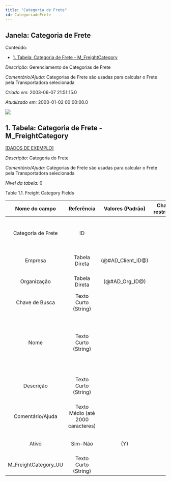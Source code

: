 ```yaml
---
title: "Categoria de Frete"
id: CategoriadeFrete
---
```

<div id="d19311e1" class="section chapter">

<div class="titlepage">

<div>

<div>

## Janela: Categoria de Frete

</div>

</div>

</div>

<div class="toc">

<div class="toc-title">

Conteúdo:

</div>

  - <span class="section">[1. Tabela: Categoria de Frete -
    M\_FreightCategory](#d19311e23)</span>

</div>

<span class="emphasis">*Descrição:* </span> Gerenciamento de Categorias
de Frete

<span class="emphasis">*Comentário/Ajuda:* </span>Categorias de Frete
são usadas para calcular o Frete pela Transportadora selecionada

<span class="emphasis"> *Criado em:* </span>2003-06-07 21:51:15.0

<span class="emphasis">*Atualizado em:* </span>2000-01-02 00:00:00.0

![](/img/manual/CategoriadeFrete.png)

<div id="d19311e23" class="section section">

<div class="titlepage">

<div>

<div>

## 1. Tabela: Categoria de Frete - M\_FreightCategory

</div>

</div>

</div>

[\[DADOS DE EXEMPLO\]](data/M_FreightCategory_data)

<span class="emphasis">*Descrição:*</span> Categoria do Frete

<span class="emphasis">*Comentário/Ajuda:* </span> Categorias de Frete
são usadas para calcular o Frete pela Transportadora selecionada

<span class="emphasis">*Nível da tabela:* </span>0

</div>

<div id="d19311e40" class="table">

<div class="table-title">

Table 1.1. Freight Category
Fields

</div>

<div class="table-contents">

|     Nome do campo      |            Referência             |   Valores (Padrão)   | Chave restritiva |                Regra de validação                |                Descrição                 |                                                               Comentário/Ajuda                                                               |
| :--------------------: | :-------------------------------: | :------------------: | :--------------: | :----------------------------------------------: | :--------------------------------------: | :------------------------------------------------------------------------------------------------------------------------------------------: |
|   Categoria de Frete   |                ID                 |                      |                  |                                                  |         Category of the Freight          |                                Freight Categories are used to calculate the Freight for the Shipper selected                                 |
|        Empresa         |           Tabela Direta           | (@\#AD\_Client\_ID@) |                  |        AD\_Client.AD\_Client\_ID \< \> 0         |    (semelhante ao primeiro relatório)    |                                                             (ver o mesmo acima)                                                              |
|      Organização       |           Tabela Direta           |  (@\#AD\_Org\_ID@)   |                  | (AD\_Org.IsSummary='N' OR AD\_Org.AD\_Org\_ID=0) |    (semelhante ao primeiro relatório)    |                                                             (ver o mesmo acima)                                                              |
|     Chave de Busca     |       Texto Curto (String)        |                      |                  |                                                  |    (semelhante ao primeiro relatório)    |                                                             (ver o mesmo acima)                                                              |
|          Nome          |       Texto Curto (String)        |                      |                  |                                                  |  Alphanumeric identifier of the entity   | The name of an entity (record) is used as an default search option in addition to the search key. The name is up to 60 characters in length. |
|       Descrição        |       Texto Curto (String)        |                      |                  |                                                  | Optional short description of the record |                                                 A description is limited to 255 characters.                                                  |
|    Comentário/Ajuda    | Texto Médio (até 2000 caracteres) |                      |                  |                                                  |             Comment or Hint              |                                 The Help field contains a hint, comment or help about the use of this item.                                  |
|         Ativo          |              Sim-Não              |         (Y)          |                  |                                                  |    (semelhante ao primeiro relatório)    |                                                             (ver o mesmo acima)                                                              |
| M\_FreightCategory\_UU |       Texto Curto (String)        |                      |                  |                                                  |                                          |                                                                                                                                              |

</div>

</div>

  

</div>

